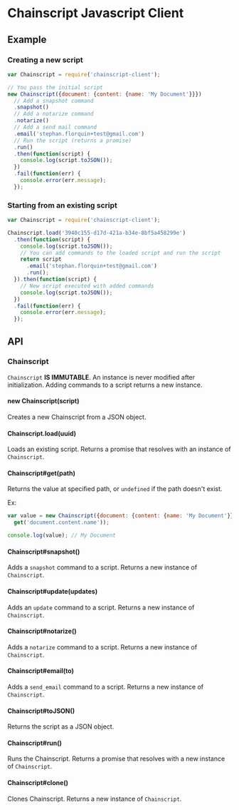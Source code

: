 # Chainscript Javascript Client

## Example

### Creating a new script

```js
var Chainscript = require('chainscript-client');

// You pass the initial script
new Chainscript({document: {content: {name: 'My Document'}}})
  // Add a snapshot command
  .snapshot()
  // Add a notarize command
  .notarize()
  // Add a send mail command
  .email('stephan.florquin+test@gmail.com')
  // Run the script (returns a promise)
  .run()
  .then(function(script) {
    console.log(script.toJSON());
  })
  .fail(function(err) {
    console.error(err.message);
  });
```

### Starting from an existing script

```js
var Chainscript = require('chainscript-client');

Chainscript.load('3940c155-d17d-421a-b34e-8bf5a458299e')
  .then(function(script) {
    console.log(script.toJSON());
    // You can add commands to the loaded script and run the script
    return script
      .email('stephan.florquin+test@gmail.com')
      .run();
  }).then(function(script) {
    // New script executed with added commands
    console.log(script.toJSON());
  })
  .fail(function(err) {
    console.error(err.message);
  });
```

## API

### Chainscript

`Chainscript` **IS IMMUTABLE**. An instance is never modified after
initialization. Adding commands to a script returns a new instance.

#### new Chainscript(script)

Creates a new Chainscript from a JSON object.

#### Chainscript.load(uuid)

Loads an existing script. Returns a promise that resolves with an instance of
`Chainscript`.

#### Chainscript#get(path)

Returns the value at specified path, or `undefined` if the path doesn't exist.

Ex:

```js
var value = new Chainscript({document: {content: {name: 'My Document'}}})
  get('document.content.name'));

console.log(value); // My Document
```

#### Chainscript#snapshot()

Adds a `snapshot` command to a script. Returns a new instance of `Chainscript`.

#### Chainscript#update(updates)

Adds an `update` command to a script. Returns a new instance of `Chainscript`.

#### Chainscript#notarize()

Adds a `notarize` command to a script. Returns a new instance of `Chainscript`.

#### Chainscript#email(to)

Adds a `send_email` command to a script. Returns a new instance of
`Chainscript`.

#### Chainscript#toJSON()

Returns the script as a JSON object.

#### Chainscript#run()

Runs the Chainscript. Returns a promise that resolves with a new instance of
`Chainscript`.

#### Chainscript#clone()

Clones Chainscript. Returns a new instance of `Chainscript`.
